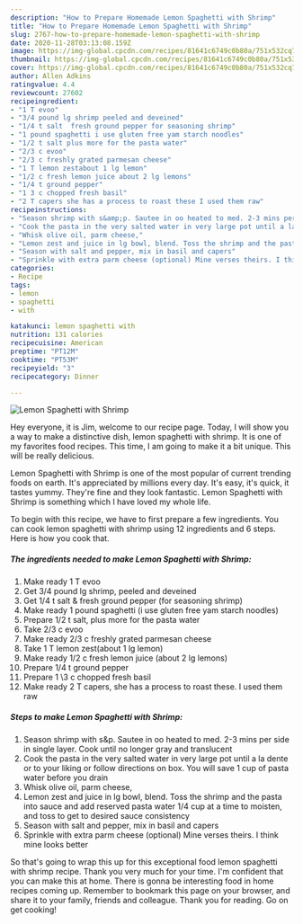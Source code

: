 ```yaml
---
description: "How to Prepare Homemade Lemon Spaghetti with Shrimp"
title: "How to Prepare Homemade Lemon Spaghetti with Shrimp"
slug: 2767-how-to-prepare-homemade-lemon-spaghetti-with-shrimp
date: 2020-11-28T03:13:08.159Z
image: https://img-global.cpcdn.com/recipes/81641c6749c0b80a/751x532cq70/lemon-spaghetti-with-shrimp-recipe-main-photo.jpg
thumbnail: https://img-global.cpcdn.com/recipes/81641c6749c0b80a/751x532cq70/lemon-spaghetti-with-shrimp-recipe-main-photo.jpg
cover: https://img-global.cpcdn.com/recipes/81641c6749c0b80a/751x532cq70/lemon-spaghetti-with-shrimp-recipe-main-photo.jpg
author: Allen Adkins
ratingvalue: 4.4
reviewcount: 27602
recipeingredient:
- "1 T evoo"
- "3/4 pound lg shrimp peeled and deveined"
- "1/4 t salt  fresh ground pepper for seasoning shrimp"
- "1 pound spaghetti i use gluten free yam starch noodles"
- "1/2 t salt plus more for the pasta water"
- "2/3 c evoo"
- "2/3 c freshly grated parmesan cheese"
- "1 T lemon zestabout 1 lg lemon"
- "1/2 c fresh lemon juice about 2 lg lemons"
- "1/4 t ground pepper"
- "1 3 c chopped fresh basil"
- "2 T capers she has a process to roast these I used them raw"
recipeinstructions:
- "Season shrimp with s&amp;p. Sautee in oo heated to med. 2-3 mins per side in single layer. Cook until no longer gray and translucent"
- "Cook the pasta in the very salted water in very large pot until a la dente or to your liking or follow directions on box. You will save 1 cup of pasta water before you drain"
- "Whisk olive oil, parm cheese,"
- "Lemon zest and juice in lg bowl, blend. Toss the shrimp and the pasta into sauce and add reserved pasta water 1/4 cup at a time to moisten, and toss to get to desired sauce consistency"
- "Season with salt and pepper, mix in basil and capers"
- "Sprinkle with extra parm cheese (optional) Mine verses theirs. I think mine looks better"
categories:
- Recipe
tags:
- lemon
- spaghetti
- with

katakunci: lemon spaghetti with 
nutrition: 131 calories
recipecuisine: American
preptime: "PT12M"
cooktime: "PT53M"
recipeyield: "3"
recipecategory: Dinner

---
```



![Lemon Spaghetti with Shrimp](https://img-global.cpcdn.com/recipes/81641c6749c0b80a/751x532cq70/lemon-spaghetti-with-shrimp-recipe-main-photo.jpg)

Hey everyone, it is Jim, welcome to our recipe page. Today, I will show you a way to make a distinctive dish, lemon spaghetti with shrimp. It is one of my favorites food recipes. This time, I am going to make it a bit unique. This will be really delicious.



Lemon Spaghetti with Shrimp is one of the most popular of current trending foods on earth. It's appreciated by millions every day. It's easy, it's quick, it tastes yummy. They're fine and they look fantastic. Lemon Spaghetti with Shrimp is something which I have loved my whole life.


To begin with this recipe, we have to first prepare a few ingredients. You can cook lemon spaghetti with shrimp using 12 ingredients and 6 steps. Here is how you cook that.

<!--inarticleads1-->

##### The ingredients needed to make Lemon Spaghetti with Shrimp:

1. Make ready 1 T evoo
1. Get 3/4 pound lg shrimp, peeled and deveined
1. Get 1/4 t salt &amp; fresh ground pepper (for seasoning shrimp)
1. Make ready 1 pound spaghetti (i use gluten free yam starch noodles)
1. Prepare 1/2 t salt, plus more for the pasta water
1. Take 2/3 c evoo
1. Make ready 2/3 c freshly grated parmesan cheese
1. Take 1 T lemon zest(about 1 lg lemon)
1. Make ready 1/2 c fresh lemon juice (about 2 lg lemons)
1. Prepare 1/4 t ground pepper
1. Prepare 1 \3 c chopped fresh basil
1. Make ready 2 T capers, she has a process to roast these. I used them raw




<!--inarticleads2-->

##### Steps to make Lemon Spaghetti with Shrimp:

1. Season shrimp with s&amp;p. Sautee in oo heated to med. 2-3 mins per side in single layer. Cook until no longer gray and translucent
1. Cook the pasta in the very salted water in very large pot until a la dente or to your liking or follow directions on box. You will save 1 cup of pasta water before you drain
1. Whisk olive oil, parm cheese,
1. Lemon zest and juice in lg bowl, blend. Toss the shrimp and the pasta into sauce and add reserved pasta water 1/4 cup at a time to moisten, and toss to get to desired sauce consistency
1. Season with salt and pepper, mix in basil and capers
1. Sprinkle with extra parm cheese (optional) Mine verses theirs. I think mine looks better




So that's going to wrap this up for this exceptional food lemon spaghetti with shrimp recipe. Thank you very much for your time. I'm confident that you can make this at home. There is gonna be interesting food in home recipes coming up. Remember to bookmark this page on your browser, and share it to your family, friends and colleague. Thank you for reading. Go on get cooking!
